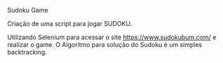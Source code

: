 Sudoku Game

Criação de uma script para jogar SUDOKU.

Utilizando Selenium para acessar o site https://www.sudokubum.com/ e realizar o game.
O Algoritmo para solução do Sudoku é um simples backtracking.